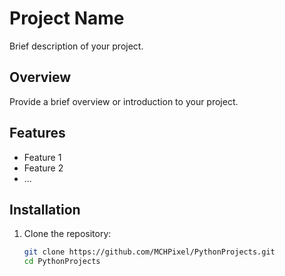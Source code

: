 # Project Name

Brief description of your project.

## Overview

Provide a brief overview or introduction to your project.

## Features

- Feature 1
- Feature 2
- ...

## Installation

1. Clone the repository:
   ```bash
   git clone https://github.com/MCHPixel/PythonProjects.git
   cd PythonProjects

   
